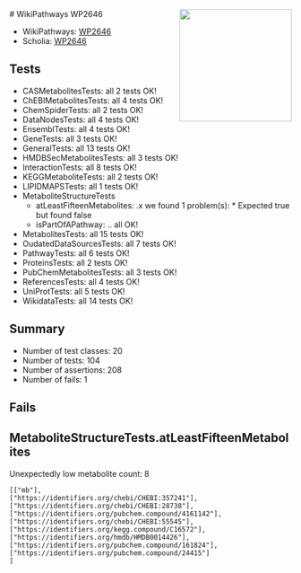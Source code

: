 <img style="float: right; width: 200px" src="https://upload.wikimedia.org/wikipedia/commons/thumb/8/83/Wplogo_with_text_500.png/640px-Wplogo_with_text_500.png" />
# WikiPathways WP2646

* WikiPathways: [WP2646](https://new.wikipathways.org/pathways/WP2646)
* Scholia: [WP2646](https://scholia.toolforge.org/wikipathways/WP2646)
## Tests
* CASMetabolitesTests: all 2 tests OK!
* ChEBIMetabolitesTests: all 4 tests OK!
* ChemSpiderTests: all 2 tests OK!
* DataNodesTests: all 4 tests OK!
* EnsemblTests: all 4 tests OK!
* GeneTests: all 3 tests OK!
* GeneralTests: all 13 tests OK!
* HMDBSecMetabolitesTests: all 3 tests OK!
* InteractionTests: all 8 tests OK!
* KEGGMetaboliteTests: all 2 tests OK!
* LIPIDMAPSTests: all 1 tests OK!
* MetaboliteStructureTests
    * atLeastFifteenMetabolites: .x we found 1 problem(s):
            * Expected true but found false
    * isPartOfAPathway: .. all OK!
* MetabolitesTests: all 15 tests OK!
* OudatedDataSourcesTests: all 7 tests OK!
* PathwayTests: all 6 tests OK!
* ProteinsTests: all 2 tests OK!
* PubChemMetabolitesTests: all 3 tests OK!
* ReferencesTests: all 4 tests OK!
* UniProtTests: all 5 tests OK!
* WikidataTests: all 14 tests OK!


## Summary

* Number of test classes: 20
* Number of tests: 104
* Number of assertions: 208
* Number of fails: 1

## Fails

<a name="6d4291d7" />

## MetaboliteStructureTests.atLeastFifteenMetabolites

Unexpectedly low metabolite count: 8

```
[["mb"],
["https://identifiers.org/chebi/CHEBI:357241"],
["https://identifiers.org/chebi/CHEBI:28738"],
["https://identifiers.org/pubchem.compound/4161142"],
["https://identifiers.org/chebi/CHEBI:55545"],
["https://identifiers.org/kegg.compound/C16572"],
["https://identifiers.org/hmdb/HMDB0014426"],
["https://identifiers.org/pubchem.compound/161824"],
["https://identifiers.org/pubchem.compound/24415"]
]
```

